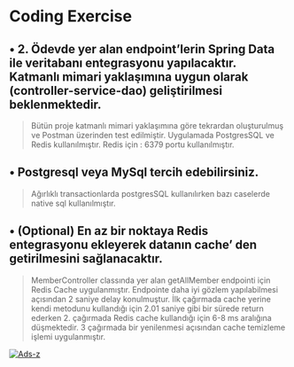 # Coding Exercise

## • 2. Ödevde yer alan endpoint’lerin Spring Data ile veritabanı entegrasyonu yapılacaktır. Katmanlı mimari yaklaşımına uygun olarak (controller-service-dao) geliştirilmesi beklenmektedir.

> Bütün proje katmanlı mimari yaklaşımına göre tekrardan oluşturulmuş ve Postman üzerinden test edilmiştir. Uygulamada PostgresSQL ve Redis kullanılmıştır. Redis için : 6379 portu kullanılmıştır.

## • Postgresql veya MySql tercih edebilirsiniz.

> Ağırlıklı transactionlarda postgresSQL kullanılırken bazı caselerde native sql kullanılmıştır. 


##  • (Optional) En az bir noktaya Redis entegrasyonu ekleyerek datanın cache’ den getirilmesini sağlanacaktır.

> MemberController classında yer alan getAllMember endpointi için Redis Cache uygulanmıştır. Endpointe daha iyi gözlem yapılabilmesi açısından 2 saniye delay konulmuştur. İlk çağırmada cache yerine kendi metodunu kullandığı için 2.01 saniye gibi bir sürede return ederken 2. çağırmada Redis cache kullandığı için 6-8 ms aralığına düşmektedir. 3 çağırmada bir yenilenmesi açısından cache temizleme işlemi uygulanmıştır.

<a href="https://ibb.co/c2DhcXC"><img src="https://i.ibb.co/ssy9vJ6/Ads-z.png" alt="Ads-z" border="0" /></a>